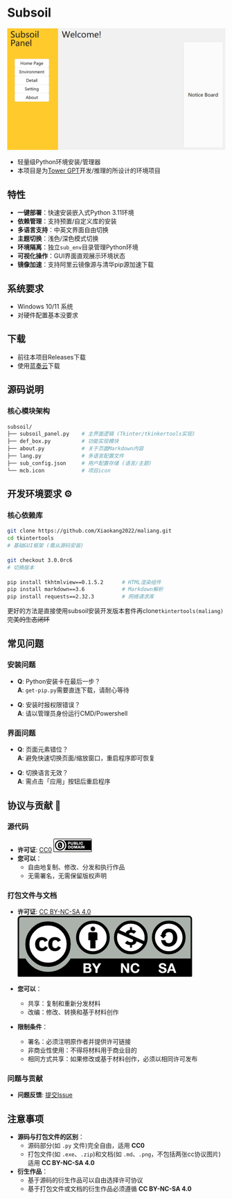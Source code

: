 # Subsoil
![subsoil](img/subsoil.png)<br>
- 轻量级Python环境安装/管理器<br>
- 本项目是为[Tower GPT](https://github.com/midway2333/tower_gpt)开发/推理的所设计的环境项目<br>

## 特性
- **一键部署**：快速安装嵌入式Python 3.11环境
- **依赖管理**：支持预置/自定义库的安装
- **多语言支持**：中英文界面自由切换
- **主题切换**：浅色/深色模式切换
- **环境隔离**：独立`sub_env`目录管理Python环境
- **可视化操作**：GUI界面直观展示环境状态
- **镜像加速**：支持阿里云镜像源与清华pip源加速下载


## 系统要求
- Windows 10/11 系统
- 对硬件配置基本没要求

## 下载
- 前往本项目Releases下载
- 使用[蓝奏云](https://wwsq.lanzoue.com/i6Tzy2m2mq2h)下载

## 源码说明
### 核心模块架构
```bash
subsoil/
├── subsoil_panel.py    # 主界面逻辑 (Tkinter/tkinkertools实现)
├── def_box.py          # 功能实现模块
├── about.py            # 关于页面Markdown内容
├── lang.py             # 多语言配置文件
├── sub_config.json     # 用户配置存储 (语言/主题)
└── mcb.icon            # 项目icon
```

## 开发环境要求 ⚙️

### 核心依赖库
```bash
git clone https://github.com/Xiaokang2022/maliang.git
cd tkintertools
# 基础GUI框架 (需从源码安装)

git checkout 3.0.0rc6
# 切换版本

pip install tkhtmlview==0.1.5.2      # HTML渲染组件
pip install markdown==3.6            # Markdown解析
pip install requests==2.32.3         # 网络请求库
```
更好的方法是直接使用subsoil安装开发版本套件再clone`tkintertools(maliang)`<br>
~~完美的生态闭环~~

## 常见问题

### 安装问题
- **Q**: Python安装卡在最后一步？  
  **A**: `get-pip.py`需要直连下载，请耐心等待

- **Q**: 安装时报权限错误？  
  **A**: 请以管理员身份运行CMD/Powershell

### 界面问题
- **Q**: 页面元素错位？  
  **A**: 避免快速切换页面/缩放窗口，重启程序即可恢复

- **Q**: 切换语言无效？  
  **A**: 需点击「应用」按钮后重启程序

## 协议与贡献 📜

### 源代码
- **许可证**: [CC0](https://creativecommons.org/public-domain/cc0/)
![subsoil](img/cc0.png)<br>
- **您可以**：
  - 自由地复制、修改、分发和执行作品
  - 无需署名，无需保留版权声明

### 打包文件与文档
- **许可证**: [CC BY-NC-SA 4.0](https://creativecommons.org/licenses/by-nc-sa/4.0)
![ccbyncsa4.0](img/by-nc-sa.png)<br>
- **您可以**：
  - 共享：复制和重新分发材料
  - 改编：修改、转换和基于材料创作

- **限制条件**：
  - 署名：必须注明原作者并提供许可链接
  - 非商业性使用：不得将材料用于商业目的
  - 相同方式共享：如果修改或基于材料创作，必须以相同许可发布

### 问题与贡献
- **问题反馈**: [提交Issue](https://github.com/midway2333/subsoil/issues)

## 注意事项
- **源码与打包文件的区别**：
  - 源码部分(如 `.py` 文件)完全自由，适用 **CC0**
  - 打包文件(如 `.exe`、`.zip`)和文档(如 `.md`、`.png`，不包括两张cc协议图片)适用 **CC BY-NC-SA 4.0**
- **衍生作品**：
  - 基于源码的衍生作品可以自由选择许可协议
  - 基于打包文件或文档的衍生作品必须遵循 **CC BY-NC-SA 4.0**
